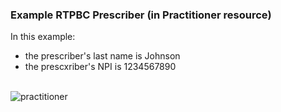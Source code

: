### Example RTPBC Prescriber (in Practitioner resource)
In this example:
* the prescriber's last name is Johnson
* the prescxriber's NPI is 1234567890

<br/>

<div><img src="images/rtpbc-practitioner-03.png" alt="practitioner"></div>

<br/>